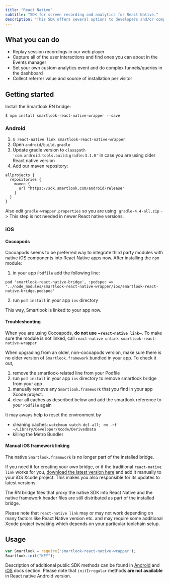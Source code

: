 ```yaml
---
title: "React Native"
subtitle: "SDK for screen recording and analytics for React Native."
description: "This SDK offers several options to developers and/or companies."
---
```


## What you can do

* Replay session recordings in our web player
* Capture all of the user interactions and find ones you can about in the Events manager
* Set your own custom analytics event and do complex funnels/queries in the dashboard
* Collect referrer value and source of installation per visitor

## Getting started

Install the Smartlook RN bridge:

`$ npm install smartlook-react-native-wrapper --save`

### Android

1. `$ react-native link smartlook-react-native-wrapper`
2. Open `android/build.gradle`
3. Update gradle version to `classpath 'com.android.tools.build:gradle:3.1.0'` in case you are using older React native version
4. Add our maven repository:

```android
allprojects {
  repositories {
    maven {
      url "https://sdk.smartlook.com/android/release"
    }
  }
}
```

Also edit `gradle-wrapper.properties` so you are using: `gradle-4.4-all.zip` -> This step is not needed in newer React native versions. 

### iOS

#### Cocoapods

Cocoapods seems to be preferred way to integrate third party modules with native iOS components into React Native apps now. After installing the `npm` module:

1. in your app `Podfile` add the following line:

```
pod 'smartlook-react-native-bridge', :podspec => '../node_modules/smartlook-react-native-wrapper/ios/smartlook-react-native-bridge.podspec'
```
2. run `pod install` in your app `ios` directory

This way, Smartlook is linked to your app now.

#### Troubleshooting

When you are using Cocoapods, **do not use ~`react-native link`~**. 
To make sure the module is not linked, call `react-native unlink smartlook-react-native-wrapper`

When upgrading from an older, non-cocoapods version, make sure there is no older version of `Smartlook.framework` bundled in your app. To check it out, 
1. remove the smartlook-related line from your Podfile
2. run `pod install` in your app `ios` directory to remove smartlook bridge from your app
3. manually remove any `Smartlook.framework` that you find in your app Xcode project.
4. clear all caches as described below and add the smartlook reference to your `Podfile` again

It may aways help to reset the environment by
- cleaning caches: `watchman watch-del-all; rm -rf ~/Library/Developer/Xcode/DerivedData`
- killing the Metro Bundler

#### Manual iOS framework linking

The native `Smartlook.framework` is no longer part of the installed bridge. 

If you need it for creating your own bridge, or if the traditional `react-native link` works for you, [download the latest version here](https://smartlook.github.io/docs/sdk/ios/#manual-installation) and add it manually to your iOS Xcode project. This makes you also responsible for its updates to latest versions.

The RN bridge files that proxy the native SDK into React Native and the native framework header files are still distributed as part of the installed bridge.

Please note that `react-native link` may or may not work depending on many factors like React Native version etc. and may require some additional Xcode project tweaking which depends on your particular toolchain setup.

## Usage

```js
var Smartlook = require('smartlook-react-native-wrapper');
Smartlook.init("KEY");
```

Description of additional public SDK methods can be found in <a href="https://smartlook.github.io/docs/sdk/android/">Android</a> and <a href="https://smartlook.github.io/docs/sdk/ios/">iOS</a> docs section. Please note that `initIrregular` methods **are not available** in React native Android version.
